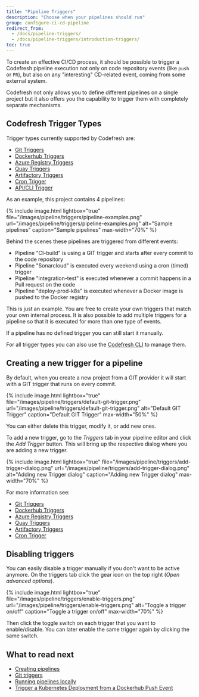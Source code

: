 ```yaml
---
title: "Pipeline Triggers"
description: "Choose when your pipelines should run"
group: configure-ci-cd-pipeline
redirect_from:
  - /docs/pipeline-triggers/
  - /docs/pipeline-triggers/introduction-triggers/
toc: true
---
```



To create an effective CI/CD process, it should be possible to trigger a Codefresh pipeline execution not only on code repository events (like `push` or `PR`), but also on any "interesting" CD-related event, coming from some external system.

Codefresh not only allows you to define different pipelines on a single project but it also offers you the capability to trigger them with completely separate mechanisms.


## Codefresh Trigger Types

Trigger types currently supported by Codefresh are:

* [Git Triggers](git-triggers)
* [Dockerhub Triggers](dockerhub-triggers)
* [Azure Registry Triggers](azure-triggers)
* [Quay Triggers](quay-triggers)
* [Artifactory Triggers](jfrog-triggers)
* [Cron Trigger](cron-triggers)
* [API/CLI Trigger]({{site.baseurl}}/docs/integrations/codefresh-api/)

As an example, this project contains 4 pipelines:

{% include image.html
lightbox="true"
file="/images/pipeline/triggers/pipeline-examples.png"
url="/images/pipeline/triggers/pipeline-examples.png"
alt="Sample pipelines"
caption="Sample pipelines"
max-width="70%"
%}

Behind the scenes these pipelines are triggered from different events:

* Pipeline "CI-build" is using a GIT trigger and starts after every commit to the code repository
* Pipeline "Sonarcloud" is executed every weekend using a cron (timed) trigger
* Pipeline "integration-test" is executed whenever a commit happens in a Pull request on the code
* Pipeline "deploy-prod-k8s" is executed whenever a Docker image is pushed to the Docker registry

This is just an example. You are free to create your own triggers that match your own internal process.
It is also possible to add multiple triggers for a pipeline so that it is executed for more than one type of events.

If a pipeline has no defined trigger you can still start it manually.

For all trigger types you can also use the [Codefresh CLI](https://codefresh-io.github.io/cli/triggers/) to manage them.



## Creating a new trigger for a pipeline

By default, when you create a new project from a GIT provider it will start with a GIT trigger that runs on every commit.

{% include image.html
lightbox="true"
file="/images/pipeline/triggers/default-git-trigger.png"
url="/images/pipeline/triggers/default-git-trigger.png"
alt="Default GIT Trigger"
caption="Default GIT Trigger"
max-width="50%"
%}

You can either delete this trigger, modify it, or add new ones.

To add a new trigger, go to the *Triggers* tab in your pipeline editor and click the *Add Trigger* button. This will bring up the respective dialog where you are adding a new trigger.

{% include image.html
lightbox="true"
file="/images/pipeline/triggers/add-trigger-dialog.png"
url="/images/pipeline/triggers/add-trigger-dialog.png"
alt="Adding new Trigger dialog"
caption="Adding new Trigger dialog"
max-width="70%"
%}

For more information see:

* [Git Triggers](git-triggers)
* [Dockerhub Triggers](dockerhub-triggers)
* [Azure Registry Triggers](azure-triggers)
* [Quay Triggers](quay-triggers)
* [Artifactory Triggers](jfrog-triggers)
* [Cron Trigger](cron-triggers)

## Disabling triggers

You can easily disable a trigger manually if you don't want to be active anymore.
On the triggers tab click the gear icon on the top right (*Open advanced options*).

{% include image.html
lightbox="true"
file="/images/pipeline/triggers/enable-triggers.png"
url="/images/pipeline/triggers/enable-triggers.png"
alt="Toggle a trigger on/off"
caption="Toggle a trigger on/off"
max-width="70%"
%}


Then click the toggle switch on each trigger that you want to enable/disable. You can later enable the same trigger again
by clicking the same switch.

## What to read next

* [Creating pipelines]({{site.baseurl}}/docs/configure-ci-cd-pipeline/pipelines/)
* [Git triggers](git-triggers)
* [Running pipelines locally]({{site.baseurl}}/docs/configure-ci-cd-pipeline/running-pipelines-locally/)
* [Trigger a Kubernetes Deployment from a Dockerhub Push Event]({{site.baseurl}}/docs//yaml-examples/examples/trigger-a-k8s-deployment-from-docker-registry/)
